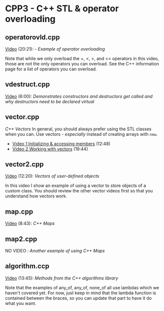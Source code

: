 # CPP3 - C++ STL & operator overloading

## operatorovld.cpp

[Video](https://youtu.be/6DNzhxgwar0) (20:21): - *Example of operator overloading*

Note that while we only overload the +, <, >, and << operators in this video, those are not the only operators you can overload.  See the C++ information page for a list of operators you can overload.

## vdestruct.cpp

[Video](https://youtu.be/8OKllpDnhbU) (6:00): *Demonstrates constructors and destructors get called and why destructors need to be declared virtual*

## vector.cpp

*C++ Vectors* In general, you should always prefer using the STL classes when you can.  Use vectors - *especially* instead of creating arrays with `new`.

- [Video 1 Initializing & accessing members](https://youtu.be/8Z4FYcoGlZU) (12:48)
- [Video 2 Working with vectors](https://youtu.be/IMoA5_jUB7c) (19:44)

## vector2.cpp

[Video](https://youtu.be/JK3sLGN0kjU) (12:20): *Vectors of user-defined objects*

In this video I show an example of using a vector to store objects of a custom class.  You should review the other vector videos first so that you understand how vectors work.

## map.cpp

[Video](https://youtu.be/i_vm3nu0MyQ) (8:43): *C++ Maps*

## map2.cpp

NO VIDEO : *Another example of using C++ Maps*

## algorithm.ccp

[Video](https://youtu.be/bdiWTAWxc_w) (13:45): *Methods from the C++ algorithms library*

Note that the examples of any_of, any_of, none_of all use lambdas which we haven't covered yet.  For now, just keep in mind that the lambda function is contained between the braces, so you can update that part to have it do what you want.
